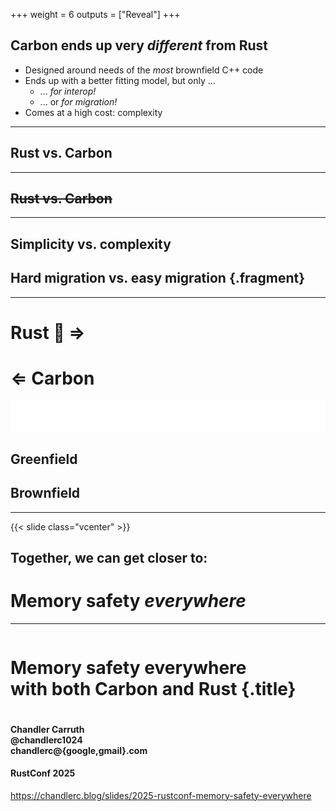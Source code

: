 +++
weight = 6
outputs = ["Reveal"]
+++

## Carbon ends up very _different_ from Rust

- Designed around needs of the _most_ brownfield C++ code
- Ends up with a better fitting model, but only ...
  - ... _for interop!_
  - ... or _for migration!_
- Comes at a high cost: complexity

---

## Rust vs. Carbon

---

## ~~Rust vs. Carbon~~

---

## Simplicity vs. complexity

## Hard migration vs. easy migration {.fragment}

---

<div class="hana-grid r-stretch">
<div class="rust-with-arrow">

# Rust 🦀 <span style="display: inline-block; transform: scale(-1, 1)">⇐</span>

</div>
<div class="carbon-with-arrow">

# ⇐ Carbon

</div>

<div class="arrow">
  <img src="arrow.svg"/>
</div>
<div class="greenfield"><h2>Greenfield</h2></div>
<div class="brownfield"><h2>Brownfield</h2></div>

</div>

---

{{< slide class="vcenter" >}}

## Together, we can get closer to:

# Memory safety _everywhere_

---

<div class="r-stretch" style="display: flex; flex-direction: column; justify-content: center">

# Memory safety everywhere<br/>with both Carbon and Rust {.title}

</div>
<div class="col-container"><div class="col-4">

#### Chandler Carruth <br/> @chandlerc1024 <br/> chandlerc@{google,gmail}.com

</div><div class="col right">

#### RustConf 2025

</div></div>
<div class="right">

https://chandlerc.blog/slides/2025-rustconf-memory-safety-everywhere

</div>
